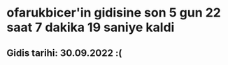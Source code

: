 # ofarukbicer'in gidisine son 5 gun 22 saat 7 dakika 19 saniye kaldi

## Gidis tarihi: 30.09.2022 :(